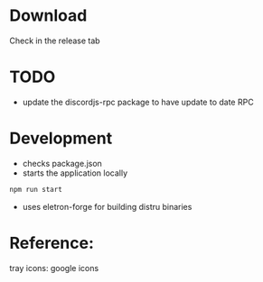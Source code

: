 # Download
Check in the release tab



# TODO
- update the discordjs-rpc package to have update to date RPC

# Development
- checks package.json
- starts the application locally
```bash
npm run start
```

- uses eletron-forge for building distru binaries

# Reference:
tray icons: google icons


